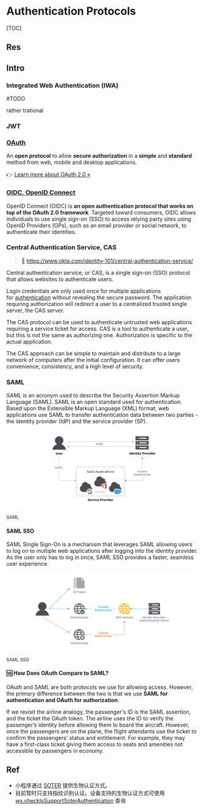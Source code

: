 # Authentication Protocols

[TOC]



## Res


## Intro
### Integrated Web Authentication (IWA)
#TODO 

rather trational 


### JWT



### [OAuth](https://oauth.net)

An **open protocol** to allow **secure authorization** in a **simple** and **standard** method from web, mobile and desktop applications.

👉 [Learn more about OAuth 2.0 »](https://oauth.net/2/) 



### [OIDC, OpenID Connect](https://openid.net/connect/)

OpenID Connect (OIDC) is **an open authentication protocol that works on top of the OAuth 2.0 framework**. Targeted toward consumers, OIDC allows individuals to use single sign-on (SSO) to access relying party sites using OpenID Providers (OPs), such as an email provider or social network, to authenticate their identities.



### Central Authentication Service, CAS
> 🔗 https://www.okta.com/identity-101/central-authentication-service/

Central authentication service, or CAS, is a single sign-on (SSO) protocol that allows websites to authenticate users.

Login credentials are only used once for multiple applications for [authentication](https://www.okta.com/identity-101/authentication/) without revealing the secure password. The application requiring authorization will redirect a user to a centralized trusted single server, the CAS server.

The CAS protocol can be used to authenticate untrusted web applications requiring a service ticket for access. CAS is a tool to authenticate a user, but this is not the same as authorizing one. Authorization is specific to the actual application.

The CAS approach can be simple to maintain and distribute to a large network of computers after the initial configuration. It can offer users convenience, consistency, and a high level of security.



### SAML

*SAML* is an acronym used to describe the Security Assertion Markup Language (SAML). SAML is an open standard used for authentication. Based upon the Extensible Markup Language (XML) format, web applications use SAML to transfer authentication data between two parties - the identity provider (IdP) and the service provider (SP).

![saml](../../../../../../../Assets/Pics/saml.svg)

<small>SAML</small>



#### SAML SSO

SAML Single Sign-On is a mechanism that leverages SAML allowing users to log on to multiple web applications after logging into the identity provider. As the user only has to log in once, SAML SSO provides a faster, seamless user experience.

![iam](../../../../../../../Assets/Pics/iam.svg)

<small>SAML SSO</small>



#### 🆚 How Does OAuth Compare to SAML?
OAuth and SAML are both protocols we use for allowing access. However, the primary difference between the two is that we use **SAML for authentication and OAuth for authorization**.

If we revisit the airline analogy, the passenger's ID is the SAML assertion, and the ticket the OAuth token. The airline uses the ID to verify the passenger’s identity before allowing them to board the aircraft. However, once the passengers are on the plane, the flight attendants use the ticket to confirm the passengers' status and entitlement. For example, they may have a first-class ticket giving them access to seats and amenities not accessible by passengers in economy.



## Ref
[secure authentication]: https://www.securecoding.com/blog/secure-authentication/
[自己动手做一个简单的 Telegram 入群验证 Bot |]: https://tstrs.me/1490.html
[用于识别、认证和验证的生物识别认证系统]: https://www.boonedam.com/zh-cn/accessories-and-additions/biometric-authentication-systems
[微信官方文档 -- 生物认证]: https://developers.weixin.qq.com/miniprogram/dev/framework/open-ability/bio-auth.html

- 小程序通过 [SOTER](https://github.com/Tencent/soter) 提供生物认证方式。
- 目前暂时只支持指纹识别认证。设备支持的生物认证方式可使用 [wx.checkIsSupportSoterAuthentication](https://developers.weixin.qq.com/miniprogram/dev/api/open-api/soter/wx.checkIsSupportSoterAuthentication.html) 查询

[22. Anonymous Authentication（匿名认证）]: https://www.cnblogs.com/jrkl/p/13513429.html

[SAML Explained in Plain English]: https://www.onelogin.com/learn/saml


